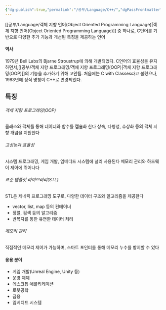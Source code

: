 ```yaml
---
{"dg-publish":true,"permalink":"/공부/Language/C++/","dgPassFrontmatter":true}
---
```


[[공부/Language/객체 지향 언어(Object Oriented Programming Language)\|객체 지향 언어(Object Oriented Programming Language)]] 중 하나로, C언어를 기반으로 다양한 추가 기능과 개선된 특징을 제공하는 언어

#### 역사

1979년 Bell Labs의 Bjarne Stroustrup에 의해 개발되었다.
C언어의 효율성을 유지하면서,[[공부/객체 지향 프로그래밍/객체 지향 프로그래밍(OOP)\|객체 지향 프로그래밍(OOP)]]의 기능을 추가하기 위해 고안됨.
처음에는 C with Classes라고 불렸으나, 1983년에 정식 명칭이 C++로 변경되었다.

## 특징

###### 객체 지향 프로그래밍(OOP)

클래스와 객체를 통해 데이터와 함수를 캡슐화 한다
상속, 다형성, 추상화 등의 객체 지향 개념을 지원한다

###### 고성능과 효율성

시스템 프로그래밍, 게임 개발, 임베디드 시스템에 널리 사용된다
메모리 관리와 하드웨어 제어에 뛰어나다

###### 표준 템플릿 라이브러리(STL)

STL은 제네릭 프로그래밍 도구로, 다양한 데이터 구조와 알고리즘을 제공한다
- vector, list, map 등의 컨테이너
- 정렬, 검색 등의 알고리즘
- 반복자를 통한 유연한 데이터 처리

###### 메모리 관리

직접적인 메모리 제어가 가능하며, 스마트 포인터를 통해 메모리 누수를 방지할 수 있다

#### 응용 분야

- 게임 개발(Unreal Engine, Unity 등)
- 운영 체제
- 데스크톱 애플리케이션
- 로봇공학
- 금융
- 임베디드 시스템